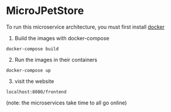 # MicroJPetStore

To run this microservice architecture, you must first install [docker](https://docs.docker.com/docker-for-mac/install/) 

1. Build the images with docker-compose

`docker-compose build`

2. Run the images in their containers

`docker-compose up`

3. visit the website

`localhost:8080/frontend`

(note: the microservices take time to all go online)

